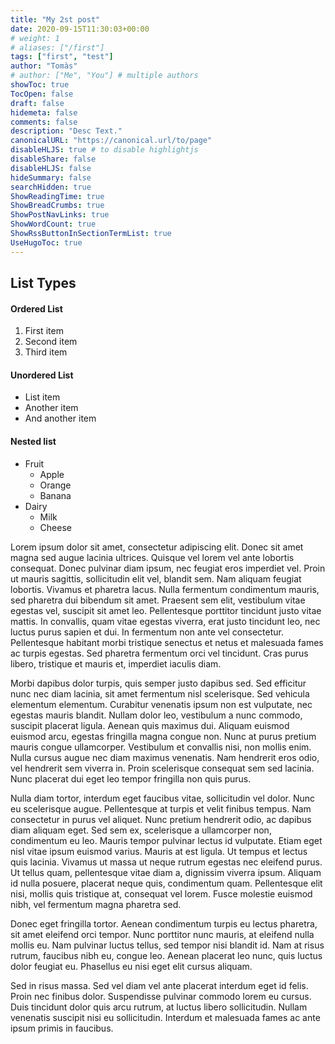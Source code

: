 ```yaml
---
title: "My 2st post"
date: 2020-09-15T11:30:03+00:00
# weight: 1
# aliases: ["/first"]
tags: ["first", "test"]
author: "Tomàs"
# author: ["Me", "You"] # multiple authors
showToc: true
TocOpen: false
draft: false
hidemeta: false
comments: false
description: "Desc Text."
canonicalURL: "https://canonical.url/to/page"
disableHLJS: true # to disable highlightjs
disableShare: false
disableHLJS: false
hideSummary: false
searchHidden: true
ShowReadingTime: true
ShowBreadCrumbs: true
ShowPostNavLinks: true
ShowWordCount: true
ShowRssButtonInSectionTermList: true
UseHugoToc: true
---
```


## List Types

#### Ordered List

1. First item
2. Second item
3. Third item

#### Unordered List

-   List item
-   Another item
-   And another item

#### Nested list

-   Fruit
    -   Apple
    -   Orange
    -   Banana
-   Dairy
    -   Milk
    -   Cheese

Lorem ipsum dolor sit amet, consectetur adipiscing elit. Donec sit amet magna sed augue lacinia ultrices. Quisque vel lorem vel ante lobortis consequat. Donec pulvinar diam ipsum, nec feugiat eros imperdiet vel. Proin ut mauris sagittis, sollicitudin elit vel, blandit sem. Nam aliquam feugiat lobortis. Vivamus et pharetra lacus. Nulla fermentum condimentum mauris, sed pharetra dui bibendum sit amet. Praesent sem elit, vestibulum vitae egestas vel, suscipit sit amet leo. Pellentesque porttitor tincidunt justo vitae mattis. In convallis, quam vitae egestas viverra, erat justo tincidunt leo, nec luctus purus sapien et dui. In fermentum non ante vel consectetur. Pellentesque habitant morbi tristique senectus et netus et malesuada fames ac turpis egestas. Sed pharetra fermentum orci vel tincidunt. Cras purus libero, tristique et mauris et, imperdiet iaculis diam.

Morbi dapibus dolor turpis, quis semper justo dapibus sed. Sed efficitur nunc nec diam lacinia, sit amet fermentum nisl scelerisque. Sed vehicula elementum elementum. Curabitur venenatis ipsum non est vulputate, nec egestas mauris blandit. Nullam dolor leo, vestibulum a nunc commodo, suscipit placerat ligula. Aenean quis maximus dui. Aliquam euismod euismod arcu, egestas fringilla magna congue non. Nunc at purus pretium mauris congue ullamcorper. Vestibulum et convallis nisi, non mollis enim. Nulla cursus augue nec diam maximus venenatis. Nam hendrerit eros odio, vel hendrerit sem viverra in. Proin scelerisque consequat sem sed lacinia. Nunc placerat dui eget leo tempor fringilla non quis purus.

Nulla diam tortor, interdum eget faucibus vitae, sollicitudin vel dolor. Nunc eu scelerisque augue. Pellentesque at turpis et velit finibus tempus. Nam consectetur in purus vel aliquet. Nunc pretium hendrerit odio, ac dapibus diam aliquam eget. Sed sem ex, scelerisque a ullamcorper non, condimentum eu leo. Mauris tempor pulvinar lectus id vulputate. Etiam eget nisl vitae ipsum euismod varius. Mauris at est ligula. Ut tempus et lectus quis lacinia. Vivamus ut massa ut neque rutrum egestas nec eleifend purus. Ut tellus quam, pellentesque vitae diam a, dignissim viverra ipsum. Aliquam id nulla posuere, placerat neque quis, condimentum quam. Pellentesque elit nisi, mollis quis tristique at, consequat vel lorem. Fusce molestie euismod nibh, vel fermentum magna pharetra sed.

Donec eget fringilla tortor. Aenean condimentum turpis eu lectus pharetra, sit amet eleifend orci tempor. Nunc porttitor nunc mauris, at eleifend nulla mollis eu. Nam pulvinar luctus tellus, sed tempor nisi blandit id. Nam at risus rutrum, faucibus nibh eu, congue leo. Aenean placerat leo nunc, quis luctus dolor feugiat eu. Phasellus eu nisi eget elit cursus aliquam.

Sed in risus massa. Sed vel diam vel ante placerat interdum eget id felis. Proin nec finibus dolor. Suspendisse pulvinar commodo lorem eu cursus. Duis tincidunt dolor quis arcu rutrum, at luctus libero sollicitudin. Nullam venenatis suscipit nisi eu sollicitudin. Interdum et malesuada fames ac ante ipsum primis in faucibus.
